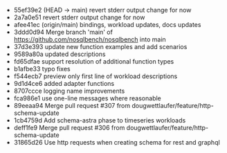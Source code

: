 - 55ef39e2 (HEAD -> main) revert stderr output change for now
- 2a7a0e51 revert stderr output change for now
- afee41ec (origin/main) bindings, workload updates, docs updates
- 3ddd0d94 Merge branch 'main' of https://github.com/nosqlbench/nosqlbench into main
- 37d3e393 update new function examples and add scenarios
- 9589a80a updated descriptions
- fd65dfae support resolution of additional function types
- b1afbe33 typo fixes
- f544ecb7 preview only first line of workload descriptions
- 9d1d4ce6 added adapter functions
- 8707ccce logging name improvements
- fca986e1 use one-line messages where reasonable
- 89eeaa94 Merge pull request #307 from dougwettlaufer/feature/http-schema-update
- 1cb4759d Add schema-astra phase to timeseries workloads
- deff1fe9 Merge pull request #306 from dougwettlaufer/feature/http-schema-update
- 31865d26 Use http requests when creating schema for rest and graphql
